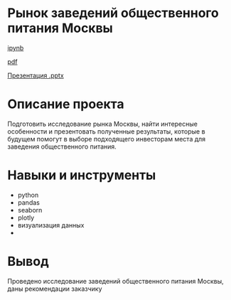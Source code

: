 # Рынок заведений общественного питания Москвы #
[ipynb](https://github.com/zagirovaaa/Portfolio/blob/main/Выбор%20места%20для%20общепита/cafe_Moscow.ipynb)

[pdf](https://github.com/zagirovaaa/Portfolio/blob/main/Выбор%20места%20для%20общепита/cafe_Moscow.pdf)

[Презентация .pptx](https://disk.yandex.ru/i/Y0-ZfdNfXzo1-w)

# Описание проекта #
Подготовить исследование рынка Москвы, найти интересные особенности и презентовать полученные результаты, которые в будущем помогут в выборе подходящего инвесторам места для заведения общественного питания.

# Навыки и инструменты #
- python
- pandas
- seaborn
- plotly
- визуализация данных
- 
# Вывод #
Проведено исследование заведений общественного питания Москвы, даны рекомендации заказчику

